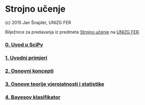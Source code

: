 # Strojno učenje

(c) 2015 Jan Šnajder, UNIZG FER

Bilježnice za predavanja iz predmeta [Strojno učenje](http://www.fer.hr/predmet/su) na [UNIZG FER](http://www.fer.hr).

### [0. Uvod u SciPy](http://nbviewer.ipython.org/github/jsnajder/StrojnoUcenje/blob/master/notebooks/SU-2015-0-SciPy.ipynb)

### [1. Uvodni primjeri](http://nbviewer.ipython.org/github/jsnajder/StrojnoUcenje/blob/master/notebooks/SU-2015-1-UvodniPrimjeri.ipynb)

### [2. Osnovni koncepti](http://nbviewer.ipython.org/github/jsnajder/StrojnoUcenje/blob/master/notebooks/SU-2015-2-OsnovniKoncepti.ipynb)

### [3. Osnove teorije vjerojatnosti i statistike](http://nbviewer.ipython.org/github/jsnajder/StrojnoUcenje/blob/master/notebooks/SU-2015-3-VjerojatnostStatistika.ipynb)

### [4. Bayesov klasifikator](http://nbviewer.ipython.org/github/jsnajder/StrojnoUcenje/blob/master/notebooks/SU-2015-4-BayesovKlasifikator.ipynb)

